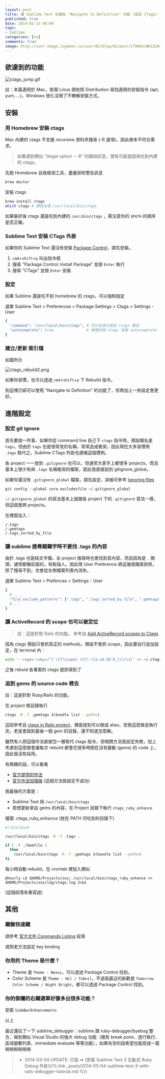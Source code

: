 ```yaml
---
layout: post
title: 讓 Sublime Text 也擁有 "Navigate to Definition" 功能 (設定 CTags)
published: true
date: 2014-02-23 08:09
tags:
- Sublime
categories: [tw]
comments: true
image: http://user-image.logdown.io/user/82/blog/82/post/179064/WK22LRuEQWau88zDMUD7_ctags_jump.gif
---
```


## 欲達到的功能

![ctags_jump.gif](http://user-image.logdown.io/user/82/blog/82/post/179064/WK22LRuEQWau88zDMUD7_ctags_jump.gif)

註：本篇適用於 Mac，若用 Linux 請依照 Distribution 尋找適用的安裝指令 (apt, yum, ...)，Windows 很久沒用了不瞭解安裝方式。

## 安裝

### 用 Homebrew 安裝 ctags

Mac 內建的 ctags 不支援 recursive 資料夾搜尋 (-R 選項)，因此根本不符合需求。

> 如果遇到類似 "illegal option -- R" 的錯誤訊息，很有可能是因為吃到內建的 ctags。

先跑 Homebrew 自我檢測工具，盡量排除警告訊息

``` bash
brew doctor
```

安裝 ctags

``` bash
brew install ctags
which ctags # 應該出現 /usr/local/bin/ctags
```

如果裝好後 ctags 還是吃到內建的 `/usr/bin/ctags` ，需注意你的 `$PATH` 的順序是否正確。

### Sublime Text 安裝 CTags 外掛

如果你的 Sublime Text 還沒有安裝 [Package Control](https://sublime.wbond.net/installation)，請先安裝。

1. `cmd`+`shift`+`p` 叫出指令框
2. 搜尋 "Package Control: Install Package" 並按 `Enter` 執行
3. 搜尋 "CTags" 並按 `Enter` 安裝

### 設定

如果 Sublime 還是吃不到 homebrew 的 ctags，可以強制指定

選單 Sublime Text > Preferences > Package Settings > Ctags > Settings - User

``` ruby
{
  "command": "/usr/local/bin/ctags", # 可以在這行指定 ctags 路徑
  "autocomplete": true               # 順便利用 ctags 來做 autocomplete
}
```

### 建立/更新 索引檔

如圖所示

![ctags_rebuild2.png](https://lh6.googleusercontent.com/-Nr27Hm4LWyU/UwjQu8icQ8I/AAAAAAAABqc/il-aXEUBGAs/w1073-h804-no/ctags_rebuild2.png)

如果你習慣，也可以透過 `cmd`+`shift`+`p` 下 Rebuild 指令。

到這裡已經可以使用 "Navigate to Definition" 的功能了，但再加上一些設定會更好。

## 進階設定

### 設定 git ignore

首先要說一件事，如果你從 command line 自己下 `ctags` 指令時，預設檔名是 `tags`。但由於 `tags` 也是很常見的名稱，常常造成衝突，因此現在大多習慣用 `.tags` 取代之，Sublime CTags 外掛也遵循這個慣例。

各 project 一一放到 `.gitignore` 也可以，但通常大家手上都很多 projects，而且基本上很少有與 `.tags` 名稱衝突的檔案，因此我直接設到 gitignore_global。

如果你還沒有 `.gitignore_global` 檔案，請先設定，詳細可參考 [Ignoring files](https://help.github.com/articles/ignoring-files)

    git config --global core.excludesfile ~/.gitignore_global

`~/.gitignore_global` 的寫法基本上就跟各 project 下的 `.gitignore` 寫法一樣，但這個會跨 projects。

在裡面加入：

    /.tags
    /.gemtags
    /.tags_sorted_by_file

### 讓 sublime 搜尋關鍵字時不要找 .tags 的內容

由於 .tags 也是純文字檔，全 project 搜尋時也會找到其內容，而且因為是 `.` 開頭，通常都蠻前面的，有點惱人。因此用 User Preference 將這幾個檔案排除，除了搜尋不到，也會從左側檔案列表內消失。

選單 Sublime Text > Prefences > Settings - User

``` ruby
{
  # ...,
  "file_exclude_patterns": [".tags", ".tags_sorted_by_file", ".gemtags"],
  # ...
}
```

### 讓 ActiveRecord 的 scope 也可以被定位

> 註：這是針對 Rails 的功能。
> 參考自 [Add ActiveRecord scopes to Ctags](https://coderwall.com/p/ycql_q)

因為 ctags 預設只會抓真正的 methods，預設不會抓 scope，因此要自行追加設定，在 terminal 內：

``` bash
echo '--regex-ruby=/^[ \t]*scope[ \t]*:([a-zA-Z0-9_]+)/\1/' >> ~/.ctags
```

之後 rebuid 各專案的 ctags 就抓得到了

### 追到 gems 的 source code 裡去

註：這是針對 Ruby/Rails 的功能。

在 project 根目錄執行

``` bash
ctags -R -f .gemtags $(bundle list --paths)
```

這招參考自 [ctags in Rails project](https://coderwall.com/p/du_sgq)，裡面提到可以做成 alias，但我這麼做並執行完，老是會跳到最後一個 gem 的目錄，還不知道怎麼解。

雖然有人把這個作法直接包一層取代 ctags 指令，但相關方法我設定失敗，加上考慮到這麼做會讓每次 rebuild 都會花很多時間在沒有變動 (gems) 的 code 上，因此我沒有採用。

有興趣的話，可以看看

* [官方提供的作法](https://github.com/SublimeText/CTags#usage)
* [官方作法加強版](http://thunderboltlabs.com/blog/2013/11/19/efficiency-with-sublime-text-and-ruby/) (這個方法我設定不成功)

我最後的方案是：

* Sublime Text 用 `/usr/local/bin/ctags`
* 若想更新來自 gems 的內容，在 Project 目錄下執行 `ctags_ruby_enhance`

檔案: ctags_ruby_enhance (放在 PATH 可吃到的目錄下)

``` bash
#!/bin/bash

/usr/local/bin/ctags -R -f .tags .

if [ -f ./Gemfile ]
  then
    /usr/local/bin/ctags -R -f .gemtags $(bundle list --paths)
fi
```

每小時自動 rebuild，在 crontab 裡加入類似

    @hourly cd $HOME/Projects/xxx; /usr/local/bin/ctags_ruby_enhance >> $HOME/Projects/xxx/log/ctags.log 2>&1

(這個段落有重寫過)

## 其他

### 鍵盤快速鍵

請參考 [官方文件 Commands Listing](https://github.com/SublimeText/CTags#commands-listing) 段落

或照老方法設定 key binding

### 你用的 Theme 是什麼？

* Theme 是 `Theme - Nexus`，可以透過 Package Control 找到。
* Color Scheme 是 `Theme - Nil / Tubnil`，不過我最近的新歡是 `Tomorrow Color Scheme / Night Bright`，都可以透過 Package Control 找到。

### 你的側欄的右鍵選單好像多出很多功能？

安裝 `SideBarEnhancements`

以上

最近還玩了一下 sublime_debugger：sublime 跟 ruby-debugger/byebug 整合，做到類似 Visual Studio 的強大 debug 功能（擁有 break point、逐行執行、區域變數列表、immediate evaluate 等等功能），如果有空的話希望也能寫成一篇啊啊啊啊啊啊

> * 2014-03-04 UPDATE: 已寫 => [安裝 Sublime Text 3 互動式 Ruby Debug 外掛]({% link _posts/2014-03-04-sublime-text-3-with-rails-debugger-tutorial.md %})
